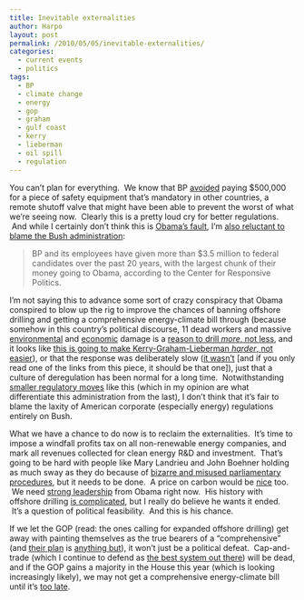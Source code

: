```yaml
---
title: Inevitable externalities
author: Harpo
layout: post
permalink: /2010/05/05/inevitable-externalities/
categories:
  - current events
  - politics
tags:
  - BP
  - climate change
  - energy
  - gop
  - graham
  - gulf coast
  - kerry
  - lieberman
  - oil spill
  - regulation
---
```

You can&#8217;t plan for everything.  We know that BP <a href="http://climateprogress.org/2010/05/02/is-bp-the-goldman-sachs-of-big-oil-ceo-hayward-says-to-fellow-executives-what-the-hell-did-we-do-to-deserve-this/" target="_blank">avoided</a> paying $500,000 for a piece of safety equipment that&#8217;s mandatory in other countries, a remote shutoff valve that might have been able to prevent the worst of what we&#8217;re seeing now.  Clearly this is a pretty loud cry for better regulations.  And while I certainly don&#8217;t think this is <a href="http://www.huffingtonpost.com/2010/04/30/the-obamas-katrina-meme-m_n_559203.html" target="_blank">Obama&#8217;s fault</a>, I&#8217;m <a href="http://www.politico.com/news/stories/0510/36783.html#ixzz0n3fp5acz" target="_blank">also reluctant to blame the Bush administration</a>:

> BP and its employees have given more than $3.5 million to federal candidates over the past 20 years, with the largest chunk of their money going to Obama, according to the Center for Responsive Politics.

I&#8217;m not saying this to advance some sort of crazy conspiracy that Obama conspired to blow up the rig to improve the chances of banning offshore drilling and getting a comprehensive energy-climate bill through (because somehow in this country&#8217;s political discourse, 11 dead workers and massive <a href="http://www.nola.com/news/gulf-oil-spill/index.ssf/2010/05/gulf_oil_spill_taints_mediterr.html" target="_blank">environmental</a> and <a href="http://www.washingtonpost.com/wp-dyn/content/article/2010/05/03/AR2010050301669.html?hpid=topnews" target="_blank">economic</a> damage is a <a href="http://thinkprogress.org/2010/05/04/boehner-real-comprehensive-drilling/" target="_blank">reason to drill <em>more</em>, not less</a>, and it looks like <a href="http://online.wsj.com/article/SB10001424052748704866204575224582701608508.html" target="_blank">this is going to make Kerry-Graham-Lieberman <em>harder</em>, not easier</a>), or that the response was deliberately slow (<a href="http://mediamatters.org/research/201004300053" target="_blank">it wasn&#8217;t</a> [and if you only read one of the links from this piece, it should be that one]), just that a culture of deregulation has been normal for a long time.  Notwithstanding <a href="http://www.nytimes.com/2010/04/30/business/30comply.html?ref=politics" target="_blank">smaller regulatory moves</a> like this (which in my opinion are what differentiate this administration from the last), I don&#8217;t think that it&#8217;s fair to blame the laxity of American corporate (especially energy) regulations entirely on Bush.

What we have a chance to do now is to reclaim the externalities.  It&#8217;s time to impose a windfall profits tax on all non-renewable energy companies, and mark all revenues collected for clean energy R&D and investment.  That&#8217;s going to be hard with people like Mary Landrieu and John Boehner holding as much sway as they do because of <a href="http://www.newsweek.com/id/234517" target="_blank">bizarre and misused parliamentary procedures</a>, but it needs to be done.  A price on carbon would be <a href="http://www.tnr.com/blog/the-vine/the-gulf-spill-and-the-climate-bill-cont" target="_blank">nice</a> too.  We need <a href="http://www.grist.org/article/2010-04-30-wake-up-obama.-the-gulf-spill-is-our-big-chance" target="_blank">strong leadership</a> from Obama right now.  His history with offshore drilling <a href="http://www.politifact.com/truth-o-meter/statements/2010/mar/31/barack-obama/once-wobbly-obama-not-inconsistent-latest-oil-dril/" target="_blank">is complicated</a>, but I really do believe he wants it ended.  It&#8217;s a question of political feasibility.  And this is his chance.

If we let the GOP (read: the ones calling for expanded offshore drilling) get away with painting themselves as the true bearers of a &#8220;comprehensive&#8221; (and <a href="http://www.gop.gov/energy" target="_blank">their plan</a> is <a href="http://climateprogress.org/2010/02/03/energy-only-bill-lindsey-graham-half-assed/" target="_blank">anything but</a>), it won&#8217;t just be a political defeat.  Cap-and-trade (which I continue to defend as <a href="http://www.nytimes.com/2010/04/11/magazine/11Economy-t.html" target="_blank">the best system out there</a>) will be dead, and if the GOP gains a majority in the House this year (which is looking increasingly likely), we may not get a comprehensive energy-climate bill until it&#8217;s <a href="http://climateprogress.org/2009/06/15/us-global-change-research-program-noaa-global-climate-change-impacts-in-united-states/" target="_blank">too late</a>.